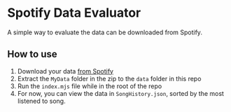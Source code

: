 # Spotify Data Evaluator

A simple way to evaluate the data can be downloaded from Spotify.

## How to use

1. Download your data [from Spotify](https://www.spotify.com/us/account/privacy/)
2. Extract the `MyData` folder in the zip to the `data` folder in this repo
3. Run the `index.mjs` file while in the root of the repo
4. For now, you can view the data in `SongHistory.json`, sorted by the most listened to song.
